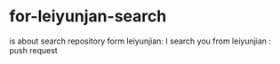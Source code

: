# for-leiyunjan-search
is about search repository
form leiyunjian: I search you
from leiyunjian : push request 
